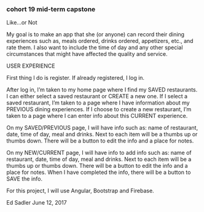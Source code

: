 ### cohort 19 mid-term capstone

Like...or Not

 
My goal is to make an app that she (or anyone) can record their dining experiences such as, meals ordered, drinks ordered, appetizers, etc., and rate them. I also want to include the time of day and any other special circumstances that might have affected the quality and service.
 
USER EXPERIENCE
 
First thing I do is register. If already registered, I log in.
 
After log in, I’m taken to my home page where I find my SAVED restaurants. I can either select a saved restaurant or CREATE a new one. If I select a saved restaurant, I’m taken to a page where I have information about my PREVIOUS dining experiences. If I choose to create a new restaurant, I’m taken to a page where I can enter info about this CURRENT experience.
 
On my SAVED/PREVIOUS page, I will have info such as: name of restaurant, date, time of day, meal and drinks. Next to each item will be a thumbs up or thumbs down. There will be a button to edit the info and a place for notes.
 
On my NEW/CURRENT page, I will have info to add info such as: name of restaurant, date, time of day, meal and drinks. Next to each item will be a thumbs up or thumbs down. There will be a button to edit the info and a place for notes. When I have completed the info, there will be a button to SAVE the info.
 
For this project, I will use Angular, Bootstrap and Firebase.


Ed Sadler
June 12, 2017